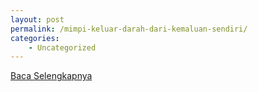 ```yaml
---
layout: post
permalink: /mimpi-keluar-darah-dari-kemaluan-sendiri/
categories:
    - Uncategorized
---
```


[Baca Selengkapnya](/08)